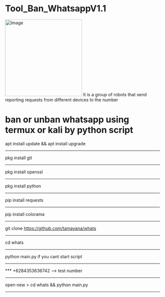 # Tool_Ban_WhatsappV1.1
<img width="250" alt="Image" src="https://github.com/user-attachments/assets/1d341043-e27b-4eb5-9958-07bbbce029fd" />
It is a group of robots that send reporting requests from different devices to the number 

ban or unban whatsapp using termux or kali by python script
=
apt install update && apt install upgrade
*************************************************************
pkg install git
*************************************************************
pkg install openssl
*************************************************************
pkg install python
*************************************************************
pip install requests
*************************************************************
pip install colorama
*************************************************************
git clone https://github.com/tamayana/whats
*************************************************************
cd whats
*************************************************************
python main.py if you cant start script
*************************************************************
*** +6284353636742 --> test number
*************************************************************
open new > cd whats && python main.py
*************************************************************
